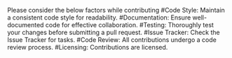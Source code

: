 Please consider the below factors while contributing
#Code Style:
Maintain a consistent code style for readability.
#Documentation:
Ensure well-documented code for effective collaboration.
#Testing:
Thoroughly test your changes before submitting a pull request.
#Issue Tracker:
Check the Issue Tracker for tasks.
#Code Review:
All contributions undergo a code review process.
#Licensing:
Contributions are licensed.
